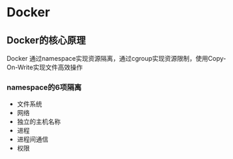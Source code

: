 # Docker


## Docker的核心原理

Docker 通过namespace实现资源隔离，通过cgroup实现资源限制，使用Copy-On-Write实现文件高效操作


### namespace的6项隔离

- 文件系统
- 网络
- 独立的主机名称
- 进程
- 进程间通信
- 权限
